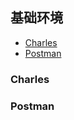 ## 基础环境

<!-- START doctoc generated TOC please keep comment here to allow auto update -->
<!-- DON'T EDIT THIS SECTION, INSTEAD RE-RUN doctoc TO UPDATE -->


- [Charles](#charles)
- [Postman](#postman)

<!-- END doctoc generated TOC please keep comment here to allow auto update -->

### Charles

### Postman

